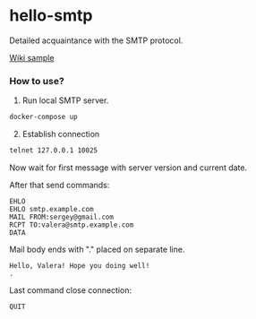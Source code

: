# hello-smtp

Detailed acquaintance with the SMTP protocol.

[Wiki sample](https://en.wikipedia.org/wiki/Simple_Mail_Transfer_Protocol#SMTP_transport_example)

### How to use?

1. Run local SMTP server.

```bash
docker-compose up
```

2. Establish connection

```bash
telnet 127.0.0.1 10025
```

Now wait for first message with server version and current date.

After that send commands:

```text
EHLO
EHLO smtp.example.com
MAIL FROM:sergey@gmail.com
RCPT TO:valera@smtp.example.com
DATA
```
Mail body ends with "." placed on separate line.

```text
Hello, Valera! Hope you doing well!
.
```

Last command close connection:

```text
QUIT
```